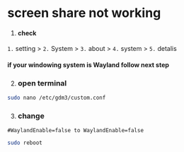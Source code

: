 # screen share not working
1. #### check 
````1.```` setting > ````2.```` System > ````3.```` about > ````4.```` system > ````5.```` detalis

#### if your windowing system is  Wayland follow next step

2. ### open terminal
```sh
sudo nano /etc/gdm3/custom.conf
```
3. ### change 
 ``
 #WaylandEnable=false to WaylandEnable=false
 ``
```sh
sudo reboot
```
